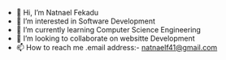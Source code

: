 - 👋 Hi, I’m Natnael Fekadu
- 👀 I’m interested in Software Development
- 🌱 I’m currently learning Computer Science Engineering
- 💞️ I’m looking to collaborate on websitte Development
- 📫 How to reach me .email address:- natnaelf41@gmail.com

<!---
natfek/natfek is a ✨ special ✨ repository because its `README.md` (this file) appears on your GitHub profile.
You can click the Preview link to take a look at your changes.
--->

